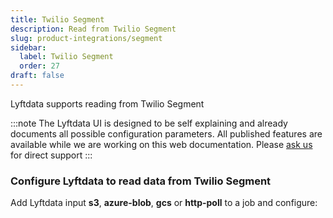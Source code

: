 ```yaml
---
title: Twilio Segment
description: Read from Twilio Segment
slug: product-integrations/segment
sidebar:
  label: Twilio Segment
  order: 27
draft: false
---
```


Lyftdata supports reading from Twilio Segment

:::note
The Lyftdata UI is designed to be self explaining and already documents all possible configuration parameters. All published features are available while we are working on this web documentation.
Please [ask us](https://community.lyftdata.com/) for direct support
:::

### Configure Lyftdata to read data from Twilio Segment
Add Lyftdata input **s3**, **azure-blob**, **gcs** or **http-poll** to a job and configure:

